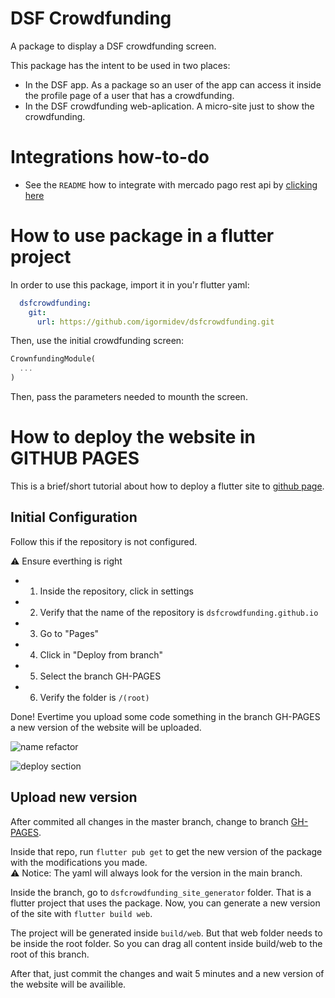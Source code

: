 # DSF  Crowdfunding
A package to display a DSF crowdfunding screen. 

This package has the intent to be used in two places:
- In the DSF app. As a package so an user of the app can access it inside the profile page of a user that has a crowdfunding.
- In the DSF crowdfunding web-aplication. A micro-site just to show the crowdfunding.

# Integrations how-to-do
* See the `README` how to integrate with mercado pago rest api by [clicking here](https://github.com/igormidev/dsfcrowdfunding.github.io/blob/master/docs/PIX_INTEGRATION_README.md)

# How to use package in a flutter project

In order to use this package, import it in you'r flutter yaml: 
```yaml
  dsfcrowdfunding:
    git:
      url: https://github.com/igormidev/dsfcrowdfunding.git
```

Then, use the initial crowdfunding screen:

```dart
CrownfundingModule(
  ...
)
```

Then, pass the parameters needed to mounth the screen.

# How to deploy the website in GITHUB PAGES

This is a brief/short tutorial about how to deploy a flutter site to [github page](https://pages.github.com/). 

## Initial Configuration
Follow this if the repository is not configured.

⚠️ Ensure everthing is right

- 1.  Inside the repository, click in settings 
- 2. Verify that the name of the repository is `dsfcrowdfunding.github.io`
- 3. Go to "Pages"
- 4. Click in "Deploy from branch"
- 5. Select the branch GH-PAGES
- 6. Verify the folder is `/(root)`

Done! Evertime you upload some code something in the branch GH-PAGES a new version of the website will be uploaded. 

![name refactor](https://github.com/igormidev/dsfcrowdfunding.github.io/blob/master/docs/images/name_refactor.png?raw=true)

![deploy section](https://github.com/igormidev/dsfcrowdfunding.github.io/blob/master/docs/images/deploy_section.png?raw=true)

## Upload new version

After commited all changes in the master branch, change to branch [GH-PAGES](https://github.com/igormidev/dsfcrowdfunding.github.io/tree/GH-PAGES).

Inside that repo, run `flutter pub get` to get the new version of the package with the modifications you made.<br>
⚠️ Notice: The yaml will always look for the version in the main branch.

Inside the branch, go to `dsfcrowdfunding_site_generator` folder. That is a flutter project that uses the package.
Now, you can generate a new version of the site with `flutter build web`.

The project will be generated inside `build/web`.
But that web folder needs to be inside the root folder.
So you can drag all content inside build/web to the root of this branch.

After that, just commit the changes and wait 5 minutes and a new version of the website will be availible.